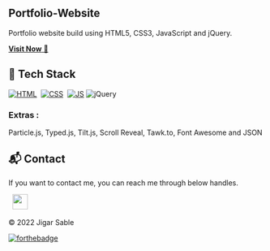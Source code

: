 ## Portfolio-Website
Portfolio website build using HTML5, CSS3, JavaScript and jQuery.

<a href="https://jigarsable.netlify.app/" target="_blank">**Visit Now** 🚀</a>


## 📌 Tech Stack
[![HTML](https://img.shields.io/badge/html5%20-%23E34F26.svg?&style=for-the-badge&logo=html5&logoColor=white)](https://github.com/jigar-sable/Portfolio-Website/search?l=html)&nbsp;
[![CSS](https://img.shields.io/badge/css3%20-%231572B6.svg?&style=for-the-badge&logo=css3&logoColor=white)](https://github.com/jigar-sable/Portfolio-Website/search?l=css)&nbsp;
[![JS](https://img.shields.io/badge/javascript%20-%23323330.svg?&style=for-the-badge&logo=javascript&logoColor=%23F7DF1E)](https://github.com/jigar-sable/Portfolio-Website/search?l=javascript)
<img alt="jQuery" src="https://img.shields.io/badge/jquery-%230769AD.svg?style=for-the-badge&logo=jquery&logoColor=white"/>

### Extras : 
Particle.js, Typed.js, Tilt.js, Scroll Reveal, Tawk.to, Font Awesome and JSON


<h2>📬 Contact</h2>


If you want to contact me, you can reach me through below handles.

&nbsp;&nbsp;<a href="https://www.linkedin.com/in/praneeth-jain-908a281ba/"><img src="https://www.felberpr.com/wp-content/uploads/linkedin-logo.png" width="30"></img></a>

© 2022 Jigar Sable


[![forthebadge](https://forthebadge.com/images/badges/built-with-love.svg)](https://forthebadge.com)
